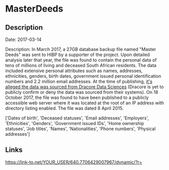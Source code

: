 # MasterDeeds

## Description

Date: 2017-03-14

Description:
In March 2017, a 27GB database backup file named "Master Deeds" was sent to HIBP by a supporter of the project. Upon detailed analysis later that year, the file was found to contain the personal data of tens of millions of living and deceased South African residents. The data included extensive personal attributes such as names, addresses, ethnicities, genders, birth dates, government issued personal identification numbers and 2.2 million email addresses. At the time of publishing, <a href="https://www.iafrikan.com/2017/10/18/dracore-data-sciences/" target="_blank" rel="noopener">it's alleged the data was sourced from Dracore Data Sciences</a> (Dracore is yet to publicly confirm or deny the data was sourced from their systems). On 18 October 2017, the file was found to have been published to a publicly accessible web server where it was located at the root of an IP address with directory listing enabled. The file was dated 8 April 2015.


['Dates of birth', 'Deceased statuses', 'Email addresses', 'Employers', 'Ethnicities', 'Genders', 'Government issued IDs', 'Home ownership statuses', 'Job titles', 'Names', 'Nationalities', 'Phone numbers', 'Physical addresses']

## Links

https://link-to.net/YOUR_USER/640.7706429007967/dynamic/?r=